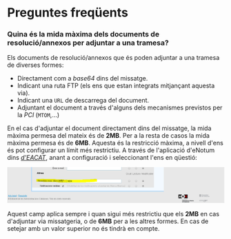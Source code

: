<h1> Preguntes freqüents </h1>

<h3> Quina és la mida màxima dels documents de resolució/annexos per adjuntar a una tramesa?</h3>

Els documents de resolució/annexos que és poden adjuntar a una tramesa de diverses formes:

* Directament com a _base64_ dins del missatge.
* Indicant una ruta FTP (els ens que estan integrats mitjançant aquesta via).
* Indicant una `URL` de descarrega del document.
* Adjuntant el document a través d'alguns dels mecanismes previstos per la _PCI_ (`MTOM`,...)

En el cas d'adjuntar el document directament dins del missatge, la mida màxima permesa del mateix és de **2MB**.
Per a la resta de casos la mida màxima permesa és de **6MB**.
Aquesta és la restricció màxima, a nivell d'ens és pot configurar un límit més restrictiu.
A través de l'aplicació d'eNotum dins [_d'EACAT_](www.eacat.cat), anant a configuració i seleccionant l'ens en qüestió:

![grandariaMaximaEnsPortletEACAT](https://github.com/ConsorciAOC/eNotum/blob/master/guiesUsuaris/imgs/grandariaMaximaEnsPortletEACAT.png)

Aquest camp aplica sempre i quan sigui més restrictiu que els **2MB** en cas d'adjuntar via missatgeria, o de **6MB** per a les altres formes. En cas de setejar amb un valor superior no és tindrà en compte.


